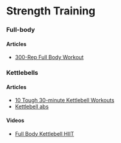 # Strength Training

### Full-body

#### Articles

* [300-Rep Full Body Workout](https://www.menshealth.com/uk/workouts/a40079127/300-rep-full-body-workout/)

### Kettlebells

#### Articles

* [10 Tough 30-minute Kettlebell Workouts](https://www.boxrox.com/10-tough-30-minute-kettlebell-workouts/)
* [Kettlebell abs](https://www.fitandwell.com/news/you-only-need-a-kettlebell-and-five-moves-to-tone-your-absheres-how)

#### Videos

* [Full Body Kettlebell HIIT](https://www.youtube.com/watch?v=fph84Yh2zkA\&list=WL\&index=6)
